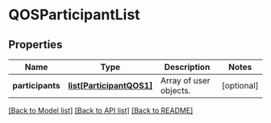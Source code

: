 # QOSParticipantList

## Properties
Name | Type | Description | Notes
------------ | ------------- | ------------- | -------------
**participants** | [**list[ParticipantQOS1]**](ParticipantQOS1.md) | Array of user objects. | [optional] 

[[Back to Model list]](../README.md#documentation-for-models) [[Back to API list]](../README.md#documentation-for-api-endpoints) [[Back to README]](../README.md)

